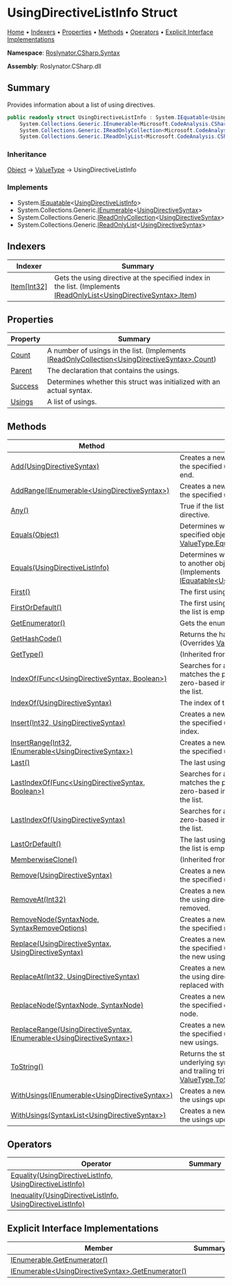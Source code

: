 <a name="_top"></a>

# UsingDirectiveListInfo Struct

[Home](../../../../README.md#_top) &#x2022; [Indexers](#indexers) &#x2022; [Properties](#properties) &#x2022; [Methods](#methods) &#x2022; [Operators](#operators) &#x2022; [Explicit Interface Implementations](#explicit-interface-implementations)

**Namespace**: [Roslynator.CSharp.Syntax](../README.md#_top)

**Assembly**: Roslynator\.CSharp\.dll

## Summary

Provides information about a list of using directives\.

```csharp
public readonly struct UsingDirectiveListInfo : System.IEquatable<UsingDirectiveListInfo>,
    System.Collections.Generic.IEnumerable<Microsoft.CodeAnalysis.CSharp.Syntax.UsingDirectiveSyntax>,
    System.Collections.Generic.IReadOnlyCollection<Microsoft.CodeAnalysis.CSharp.Syntax.UsingDirectiveSyntax>,
    System.Collections.Generic.IReadOnlyList<Microsoft.CodeAnalysis.CSharp.Syntax.UsingDirectiveSyntax>
```

### Inheritance

[Object](https://docs.microsoft.com/en-us/dotnet/api/system.object) &#x2192; [ValueType](https://docs.microsoft.com/en-us/dotnet/api/system.valuetype) &#x2192; UsingDirectiveListInfo

### Implements

* System\.[IEquatable](https://docs.microsoft.com/en-us/dotnet/api/system.iequatable-1)\<[UsingDirectiveListInfo](#_top)>
* System\.Collections\.Generic\.[IEnumerable](https://docs.microsoft.com/en-us/dotnet/api/system.collections.generic.ienumerable-1)\<[UsingDirectiveSyntax](https://docs.microsoft.com/en-us/dotnet/api/microsoft.codeanalysis.csharp.syntax.usingdirectivesyntax)>
* System\.Collections\.Generic\.[IReadOnlyCollection](https://docs.microsoft.com/en-us/dotnet/api/system.collections.generic.ireadonlycollection-1)\<[UsingDirectiveSyntax](https://docs.microsoft.com/en-us/dotnet/api/microsoft.codeanalysis.csharp.syntax.usingdirectivesyntax)>
* System\.Collections\.Generic\.[IReadOnlyList](https://docs.microsoft.com/en-us/dotnet/api/system.collections.generic.ireadonlylist-1)\<[UsingDirectiveSyntax](https://docs.microsoft.com/en-us/dotnet/api/microsoft.codeanalysis.csharp.syntax.usingdirectivesyntax)>

## Indexers

| Indexer | Summary |
| ------- | ------- |
| [Item\[Int32\]](Item/README.md#_top) | Gets the using directive at the specified index in the list\. \(Implements [IReadOnlyList\<UsingDirectiveSyntax>.Item](https://docs.microsoft.com/en-us/dotnet/api/system.collections.generic.ireadonlylist-1.item)\) |

## Properties

| Property | Summary |
| -------- | ------- |
| [Count](Count/README.md#_top) | A number of usings in the list\. \(Implements [IReadOnlyCollection\<UsingDirectiveSyntax>.Count](https://docs.microsoft.com/en-us/dotnet/api/system.collections.generic.ireadonlycollection-1.count)\) |
| [Parent](Parent/README.md#_top) | The declaration that contains the usings\. |
| [Success](Success/README.md#_top) | Determines whether this struct was initialized with an actual syntax\. |
| [Usings](Usings/README.md#_top) | A list of usings\. |

## Methods

| Method | Summary |
| ------ | ------- |
| [Add(UsingDirectiveSyntax)](Add/README.md#_top) | Creates a new [UsingDirectiveListInfo](#_top) with the specified using directive added at the end\. |
| [AddRange(IEnumerable\<UsingDirectiveSyntax>)](AddRange/README.md#_top) | Creates a new [UsingDirectiveListInfo](#_top) with the specified usings added at the end\. |
| [Any()](Any/README.md#_top) | True if the list has at least one using directive\. |
| [Equals(Object)](Equals/README.md#Roslynator_CSharp_Syntax_UsingDirectiveListInfo_Equals_System_Object_) | Determines whether this instance and a specified object are equal\. \(Overrides [ValueType.Equals](https://docs.microsoft.com/en-us/dotnet/api/system.valuetype.equals)\) |
| [Equals(UsingDirectiveListInfo)](Equals/README.md#Roslynator_CSharp_Syntax_UsingDirectiveListInfo_Equals_Roslynator_CSharp_Syntax_UsingDirectiveListInfo_) | Determines whether this instance is equal to another object of the same type\. \(Implements [IEquatable\<UsingDirectiveListInfo>.Equals](https://docs.microsoft.com/en-us/dotnet/api/system.iequatable-1.equals)\) |
| [First()](First/README.md#_top) | The first using directive in the list\. |
| [FirstOrDefault()](FirstOrDefault/README.md#_top) | The first using directive in the list or null if the list is empty\. |
| [GetEnumerator()](GetEnumerator/README.md#_top) | Gets the enumerator for the list of usings\. |
| [GetHashCode()](GetHashCode/README.md#_top) | Returns the hash code for this instance\. \(Overrides [ValueType.GetHashCode](https://docs.microsoft.com/en-us/dotnet/api/system.valuetype.gethashcode)\) |
| [GetType()](https://docs.microsoft.com/en-us/dotnet/api/system.object.gettype) |  \(Inherited from [Object](https://docs.microsoft.com/en-us/dotnet/api/system.object)\) |
| [IndexOf(Func\<UsingDirectiveSyntax, Boolean>)](IndexOf/README.md#Roslynator_CSharp_Syntax_UsingDirectiveListInfo_IndexOf_System_Func_Microsoft_CodeAnalysis_CSharp_Syntax_UsingDirectiveSyntax_System_Boolean__) | Searches for an using directive that matches the predicate and returns returns zero\-based index of the first occurrence in the list\. |
| [IndexOf(UsingDirectiveSyntax)](IndexOf/README.md#Roslynator_CSharp_Syntax_UsingDirectiveListInfo_IndexOf_Microsoft_CodeAnalysis_CSharp_Syntax_UsingDirectiveSyntax_) | The index of the using directive in the list\. |
| [Insert(Int32, UsingDirectiveSyntax)](Insert/README.md#_top) | Creates a new [UsingDirectiveListInfo](#_top) with the specified using directive inserted at the index\. |
| [InsertRange(Int32, IEnumerable\<UsingDirectiveSyntax>)](InsertRange/README.md#_top) | Creates a new [UsingDirectiveListInfo](#_top) with the specified usings inserted at the index\. |
| [Last()](Last/README.md#_top) | The last using directive in the list\. |
| [LastIndexOf(Func\<UsingDirectiveSyntax, Boolean>)](LastIndexOf/README.md#Roslynator_CSharp_Syntax_UsingDirectiveListInfo_LastIndexOf_System_Func_Microsoft_CodeAnalysis_CSharp_Syntax_UsingDirectiveSyntax_System_Boolean__) | Searches for an using directive that matches the predicate and returns returns zero\-based index of the last occurrence in the list\. |
| [LastIndexOf(UsingDirectiveSyntax)](LastIndexOf/README.md#Roslynator_CSharp_Syntax_UsingDirectiveListInfo_LastIndexOf_Microsoft_CodeAnalysis_CSharp_Syntax_UsingDirectiveSyntax_) | Searches for an using directive and returns zero\-based index of the last occurrence in the list\. |
| [LastOrDefault()](LastOrDefault/README.md#_top) | The last using directive in the list or null if the list is empty\. |
| [MemberwiseClone()](https://docs.microsoft.com/en-us/dotnet/api/system.object.memberwiseclone) |  \(Inherited from [Object](https://docs.microsoft.com/en-us/dotnet/api/system.object)\) |
| [Remove(UsingDirectiveSyntax)](Remove/README.md#_top) | Creates a new [UsingDirectiveListInfo](#_top) with the specified using directive removed\. |
| [RemoveAt(Int32)](RemoveAt/README.md#_top) | Creates a new [UsingDirectiveListInfo](#_top) with the using directive at the specified index removed\. |
| [RemoveNode(SyntaxNode, SyntaxRemoveOptions)](RemoveNode/README.md#_top) | Creates a new [UsingDirectiveListInfo](#_top) with the specified node removed\. |
| [Replace(UsingDirectiveSyntax, UsingDirectiveSyntax)](Replace/README.md#_top) | Creates a new [UsingDirectiveListInfo](#_top) with the specified using directive replaced with the new using directive\. |
| [ReplaceAt(Int32, UsingDirectiveSyntax)](ReplaceAt/README.md#_top) | Creates a new [UsingDirectiveListInfo](#_top) with the using directive at the specified index replaced with a new using directive\. |
| [ReplaceNode(SyntaxNode, SyntaxNode)](ReplaceNode/README.md#_top) | Creates a new [UsingDirectiveListInfo](#_top) with the specified old node replaced with a new node\. |
| [ReplaceRange(UsingDirectiveSyntax, IEnumerable\<UsingDirectiveSyntax>)](ReplaceRange/README.md#_top) | Creates a new [UsingDirectiveListInfo](#_top) with the specified using directive replaced with new usings\. |
| [ToString()](ToString/README.md#_top) | Returns the string representation of the underlying syntax, not including its leading and trailing trivia\. \(Overrides [ValueType.ToString](https://docs.microsoft.com/en-us/dotnet/api/system.valuetype.tostring)\) |
| [WithUsings(IEnumerable\<UsingDirectiveSyntax>)](WithUsings/README.md#Roslynator_CSharp_Syntax_UsingDirectiveListInfo_WithUsings_System_Collections_Generic_IEnumerable_Microsoft_CodeAnalysis_CSharp_Syntax_UsingDirectiveSyntax__) | Creates a new [UsingDirectiveListInfo](#_top) with the usings updated\. |
| [WithUsings(SyntaxList\<UsingDirectiveSyntax>)](WithUsings/README.md#Roslynator_CSharp_Syntax_UsingDirectiveListInfo_WithUsings_Microsoft_CodeAnalysis_SyntaxList_Microsoft_CodeAnalysis_CSharp_Syntax_UsingDirectiveSyntax__) | Creates a new [UsingDirectiveListInfo](#_top) with the usings updated\. |

## Operators

| Operator | Summary |
| -------- | ------- |
| [Equality(UsingDirectiveListInfo, UsingDirectiveListInfo)](op_Equality/README.md#_top) | |
| [Inequality(UsingDirectiveListInfo, UsingDirectiveListInfo)](op_Inequality/README.md#_top) | |

## Explicit Interface Implementations

| Member | Summary |
| ------ | ------- |
| [IEnumerable.GetEnumerator()](System-Collections-IEnumerable-GetEnumerator/README.md#_top) | |
| [IEnumerable\<UsingDirectiveSyntax>.GetEnumerator()](System-Collections-Generic-IEnumerable-Microsoft-CodeAnalysis-CSharp-Syntax-UsingDirectiveSyntax--GetEnumerator/README.md#_top) | |

